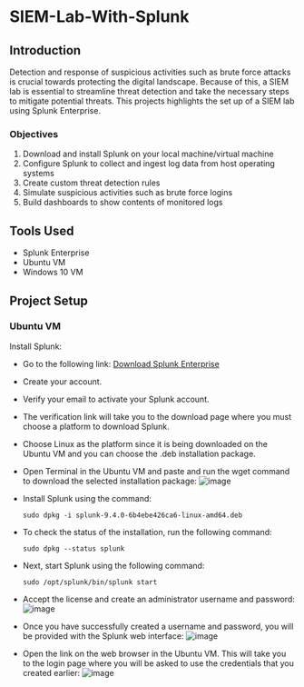 # SIEM-Lab-With-Splunk

## Introduction

Detection and response of suspicious activities such as brute force attacks is crucial towards protecting the digital landscape. Because of this, a SIEM lab is essential to streamline threat detection and take the necessary steps to mitigate potential threats. This projects highlights the set up of a SIEM lab using Splunk Enterprise.

### Objectives
1. Download and install Splunk on your local machine/virtual machine
2. Configure Splunk to collect and ingest log data from host operating systems
3. Create custom threat detection rules
4. Simulate suspicious activities such as brute force logins
5. Build dashboards to show contents of monitored logs

## Tools Used
- Splunk Enterprise
- Ubuntu VM
- Windows 10 VM

## Project Setup

### Ubuntu VM
Install Splunk:
- Go to the following link: <a href="https://www.splunk.com/en_us/download/splunk-enterprise.html">Download Splunk Enterprise</a>
- Create your account.
- Verify your email to activate your Splunk account.
- The verification link will take you to the download page where you must choose a platform to download Splunk.
- Choose Linux as the platform since it is being downloaded on the Ubuntu VM and you can choose the .deb installation package.
- Open Terminal in the Ubuntu VM and paste and run the wget command to download the selected installation package:
  ![image](https://github.com/user-attachments/assets/7e333cc9-6bc7-41f0-8b32-0f57be9e25b3)
- Install Splunk using the command:

  `sudo dpkg -i splunk-9.4.0-6b4ebe426ca6-linux-amd64.deb`
- To check the status of the installation, run the following command:

  `sudo dpkg --status splunk`
- Next, start Splunk using the following command:

  `sudo /opt/splunk/bin/splunk start`
- Accept the license and create an administrator username and password:
  ![image](https://github.com/user-attachments/assets/0db65ea8-7186-4372-a5e1-09f89b6c681f)
- Once you have successfully created a username and password, you will be provided with the Splunk web interface:
  ![image](https://github.com/user-attachments/assets/d26d2b33-d5c5-4d25-8c0c-a74ec02d3c3a)
- Open the link on the web browser in the Ubuntu VM. This will take you to the login page where you will be asked to use the credentials that you created earlier:
  ![image](https://github.com/user-attachments/assets/1df131f9-9885-4e75-8002-ef3b25ca8b4a)

